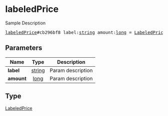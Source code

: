 # labeledPrice

Sample Description

<pre>
<a href="../constructor/labeledPrice.md">labeledPrice</a>#cb296bf8 label:<a href="../type/string.md">string</a> amount:<a href="../type/long.md">long</a> = <a href="../type/LabeledPrice.md">LabeledPrice</a>;
</pre>

## Parameters

| Name | Type | Description |
|------|:----:|-------------|
| **label** | [string](../type/string.md) | Param description |
| **amount** | [long](../type/long.md) | Param description |

## Type

[LabeledPrice](../type/LabeledPrice.md)
